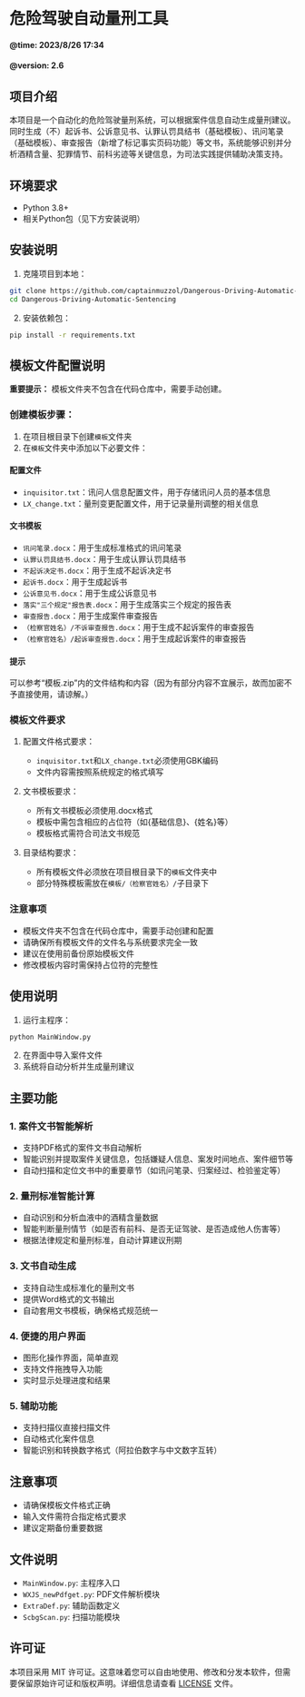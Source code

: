 # 危险驾驶自动量刑工具
#### @time: 2023/8/26 17:34
#### @version: 2.6

## 项目介绍
本项目是一个自动化的危险驾驶量刑系统，可以根据案件信息自动生成量刑建议。同时生成（不）起诉书、公诉意见书、认罪认罚具结书（基础模板）、讯问笔录（基础模板）、审查报告（新增了标记事实页码功能）等文书，系统能够识别并分析酒精含量、犯罪情节、前科劣迹等关键信息，为司法实践提供辅助决策支持。

## 环境要求
- Python 3.8+
- 相关Python包（见下方安装说明）

## 安装说明

1. 克隆项目到本地：
```bash
git clone https://github.com/captainmuzzol/Dangerous-Driving-Automatic-Sentencing.git
cd Dangerous-Driving-Automatic-Sentencing
```

2. 安装依赖包：
```bash
pip install -r requirements.txt
```

## 模板文件配置说明

**重要提示：** 模板文件夹不包含在代码仓库中，需要手动创建。

### 创建模板步骤：

1. 在项目根目录下创建`模板`文件夹
2. 在`模板`文件夹中添加以下必要文件：

#### 配置文件
   - `inquisitor.txt`：讯问人信息配置文件，用于存储讯问人员的基本信息
   - `LX_change.txt`：量刑变更配置文件，用于记录量刑调整的相关信息

#### 文书模板
   - `讯问笔录.docx`：用于生成标准格式的讯问笔录
   - `认罪认罚具结书.docx`：用于生成认罪认罚具结书
   - `不起诉决定书.docx`：用于生成不起诉决定书
   - `起诉书.docx`：用于生成起诉书
   - `公诉意见书.docx`：用于生成公诉意见书
   - `落实"三个规定"报告表.docx`：用于生成落实三个规定的报告表
   - `审查报告.docx`：用于生成案件审查报告
   - `（检察官姓名）/不诉审查报告.docx`：用于生成不起诉案件的审查报告
   - `（检察官姓名）/起诉审查报告.docx`：用于生成起诉案件的审查报告

#### 提示
可以参考“模板.zip”内的文件结构和内容（因为有部分内容不宜展示，故而加密不予直接使用，请谅解。）

### 模板文件要求
1. 配置文件格式要求：
   - `inquisitor.txt`和`LX_change.txt`必须使用GBK编码
   - 文件内容需按照系统规定的格式填写

2. 文书模板要求：
   - 所有文书模板必须使用.docx格式
   - 模板中需包含相应的占位符（如{基础信息}、{姓名}等）
   - 模板格式需符合司法文书规范

3. 目录结构要求：
   - 所有模板文件必须放在项目根目录下的`模板`文件夹中
   - 部分特殊模板需放在`模板/（检察官姓名）/`子目录下

### 注意事项
- 模板文件夹不包含在代码仓库中，需要手动创建和配置
- 请确保所有模板文件的文件名与系统要求完全一致
- 建议在使用前备份原始模板文件
- 修改模板内容时需保持占位符的完整性

## 使用说明

1. 运行主程序：
```bash
python MainWindow.py
```

2. 在界面中导入案件文件
3. 系统将自动分析并生成量刑建议

## 主要功能

### 1. 案件文书智能解析
- 支持PDF格式的案件文书自动解析
- 智能识别并提取案件关键信息，包括嫌疑人信息、案发时间地点、案件细节等
- 自动扫描和定位文书中的重要章节（如讯问笔录、归案经过、检验鉴定等）

### 2. 量刑标准智能计算
- 自动识别和分析血液中的酒精含量数据
- 智能判断量刑情节（如是否有前科、是否无证驾驶、是否造成他人伤害等）
- 根据法律规定和量刑标准，自动计算建议刑期

### 3. 文书自动生成
- 支持自动生成标准化的量刑文书
- 提供Word格式的文书输出
- 自动套用文书模板，确保格式规范统一

### 4. 便捷的用户界面
- 图形化操作界面，简单直观
- 支持文件拖拽导入功能
- 实时显示处理进度和结果

### 5. 辅助功能
- 支持扫描仪直接扫描文件
- 自动格式化案件信息
- 智能识别和转换数字格式（阿拉伯数字与中文数字互转）

## 注意事项
- 请确保模板文件格式正确
- 输入文件需符合指定格式要求
- 建议定期备份重要数据

## 文件说明
- `MainWindow.py`: 主程序入口
- `WXJS_newPdfget.py`: PDF文件解析模块
- `ExtraDef.py`: 辅助函数定义
- `ScbgScan.py`: 扫描功能模块

## 许可证
本项目采用 MIT 许可证。这意味着您可以自由地使用、修改和分发本软件，但需要保留原始许可证和版权声明。详细信息请查看 [LICENSE](LICENSE) 文件。